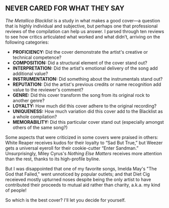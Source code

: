 ## NEVER CARED FOR WHAT THEY SAY

*The Metallica Blacklist* is a study in what makes a good cover—a question that is highly individual and subjective, but perhaps one that professional reviews of the compilation can help us answer. I parsed through ten reviews to see how critics articulated what worked and what didn’t, arriving on the following categories:


* **PROFICIENCY:** Did the cover demonstrate the artist's creative or technical competence?  
* **COMPOSITION:** Did a structural element of the cover stand out?  
* **INTERPRETATION:** Did the artist's emotional delivery of the song add additional value?  
* **INSTRUMENTATION:** Did something about the instrumentals stand out?
* **REPUTATION:** Did the artist's previous credits or name recognition add value to the reviewer's comment?  
* **GENRE:** Did this cover transform the song from its original rock to another genre?  
* **LOYALTY:** How much did this cover adhere to the original recording?  
* **UNIQUENESS:** How much variation did this cover add to the Blacklist as a whole compilation?  
* **MEMORABILITY:** Did this particular cover stand out (especially amongst others of the same song?)

Some aspects that were criticized in some covers were praised in others: White Reaper receives kudos for their loyalty to “Sad But True,” but Weezer gets a universal eyeroll for their cookie-cutter “Enter Sandman.” Unsurprisingly, Miley Cyrus's *Nothing Else Matters* receives more attention than the rest, thanks to its high-profile byline. 

But I was disappointed that one of my favorite songs, Imelda May's "The God that Failed," went unnoticed by popular outlets; and that Diet Cig receieved mostly upturned noses despite being the only artist to have contributed their proceeds to mutual aid rather than charity, a.k.a. my kind of people!

So which is the best cover? I'll let you decide for yourself.